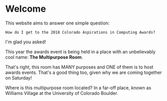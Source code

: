 # Welcome

This website aims to answer one simple question:

    How do I get to the 2018 Colorado Aspirations in Computing Awards?

I'm glad you asked!

This year the awards event is being held in a place with an unbelievably cool name: **The Multipurpose Room**.

That's right, this room has MANY purposes and ONE of them is to host awards events. That's a good thing too, given why we are coming together on Saturday!

Where is this multipurpose room located? In a far-off place, known as Williams Village at the University of Colorado Boulder.
